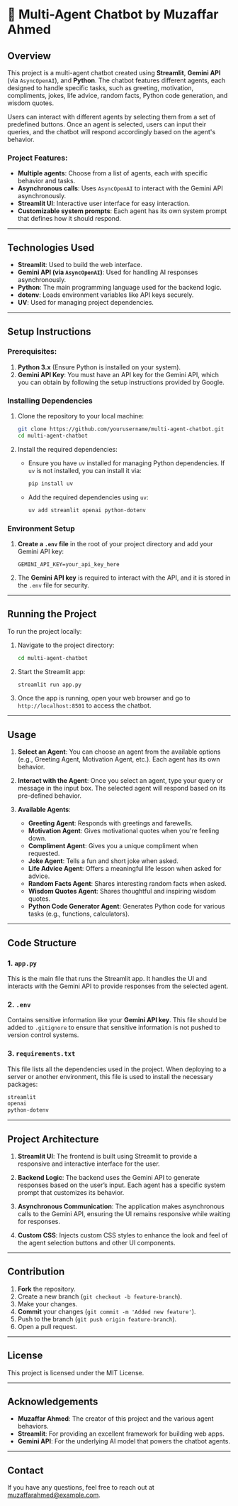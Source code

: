 
# 🤖 Multi-Agent Chatbot by Muzaffar Ahmed

## Overview
This project is a multi-agent chatbot created using **Streamlit**, **Gemini API** (via `AsyncOpenAI`), and **Python**. The chatbot features different agents, each designed to handle specific tasks, such as greeting, motivation, compliments, jokes, life advice, random facts, Python code generation, and wisdom quotes.

Users can interact with different agents by selecting them from a set of predefined buttons. Once an agent is selected, users can input their queries, and the chatbot will respond accordingly based on the agent's behavior.

### Project Features:
- **Multiple agents**: Choose from a list of agents, each with specific behavior and tasks.
- **Asynchronous calls**: Uses `AsyncOpenAI` to interact with the Gemini API asynchronously.
- **Streamlit UI**: Interactive user interface for easy interaction.
- **Customizable system prompts**: Each agent has its own system prompt that defines how it should respond.

---

## Technologies Used
- **Streamlit**: Used to build the web interface.
- **Gemini API (via `AsyncOpenAI`)**: Used for handling AI responses asynchronously.
- **Python**: The main programming language used for the backend logic.
- **dotenv**: Loads environment variables like API keys securely.
- **UV**: Used for managing project dependencies.

---

## Setup Instructions

### Prerequisites:
1. **Python 3.x** (Ensure Python is installed on your system).
2. **Gemini API Key**: You must have an API key for the Gemini API, which you can obtain by following the setup instructions provided by Google.

### Installing Dependencies

1. Clone the repository to your local machine:
   ```bash
   git clone https://github.com/yourusername/multi-agent-chatbot.git
   cd multi-agent-chatbot
   ```

2. Install the required dependencies:
   - Ensure you have `uv` installed for managing Python dependencies. If `uv` is not installed, you can install it via:
     ```bash
     pip install uv
     ```
   - Add the required dependencies using `uv`:
     ```bash
     uv add streamlit openai python-dotenv
     ```

### Environment Setup

1. **Create a `.env` file** in the root of your project directory and add your Gemini API key:
   ```plaintext
   GEMINI_API_KEY=your_api_key_here
   ```

2. The **Gemini API key** is required to interact with the API, and it is stored in the `.env` file for security.

---

## Running the Project

To run the project locally:

1. Navigate to the project directory:
   ```bash
   cd multi-agent-chatbot
   ```

2. Start the Streamlit app:
   ```bash
   streamlit run app.py
   ```

3. Once the app is running, open your web browser and go to `http://localhost:8501` to access the chatbot.

---

## Usage

1. **Select an Agent**: You can choose an agent from the available options (e.g., Greeting Agent, Motivation Agent, etc.). Each agent has its own behavior.
   
2. **Interact with the Agent**: Once you select an agent, type your query or message in the input box. The selected agent will respond based on its pre-defined behavior.

3. **Available Agents**:
   - **Greeting Agent**: Responds with greetings and farewells.
   - **Motivation Agent**: Gives motivational quotes when you're feeling down.
   - **Compliment Agent**: Gives you a unique compliment when requested.
   - **Joke Agent**: Tells a fun and short joke when asked.
   - **Life Advice Agent**: Offers a meaningful life lesson when asked for advice.
   - **Random Facts Agent**: Shares interesting random facts when asked.
   - **Wisdom Quotes Agent**: Shares thoughtful and inspiring wisdom quotes.
   - **Python Code Generator Agent**: Generates Python code for various tasks (e.g., functions, calculators).

---

## Code Structure

### 1. `app.py`
This is the main file that runs the Streamlit app. It handles the UI and interacts with the Gemini API to provide responses from the selected agent.

### 2. `.env`
Contains sensitive information like your **Gemini API key**. This file should be added to `.gitignore` to ensure that sensitive information is not pushed to version control systems.

### 3. `requirements.txt`
This file lists all the dependencies used in the project. When deploying to a server or another environment, this file is used to install the necessary packages:
```txt
streamlit
openai
python-dotenv
```

---

## Project Architecture

1. **Streamlit UI**: The frontend is built using Streamlit to provide a responsive and interactive interface for the user.
   
2. **Backend Logic**: The backend uses the Gemini API to generate responses based on the user’s input. Each agent has a specific system prompt that customizes its behavior.

3. **Asynchronous Communication**: The application makes asynchronous calls to the Gemini API, ensuring the UI remains responsive while waiting for responses.

4. **Custom CSS**: Injects custom CSS styles to enhance the look and feel of the agent selection buttons and other UI components.

---

## Contribution

1. **Fork** the repository.
2. Create a new branch (`git checkout -b feature-branch`).
3. Make your changes.
4. **Commit** your changes (`git commit -m 'Added new feature'`).
5. Push to the branch (`git push origin feature-branch`).
6. Open a pull request.

---

## License

This project is licensed under the MIT License.

---

## Acknowledgements

- **Muzaffar Ahmed**: The creator of this project and the various agent behaviors.
- **Streamlit**: For providing an excellent framework for building web apps.
- **Gemini API**: For the underlying AI model that powers the chatbot agents.

---

## Contact

If you have any questions, feel free to reach out at [muzaffarahmed@example.com](mailto:muzaffarahmed@example.com).

